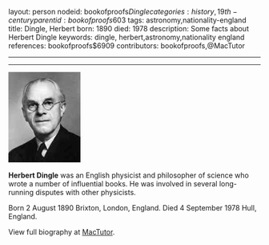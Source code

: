 layout: person
nodeid: bookofproofs$Dingle
categories: history,19th-century
parentid: bookofproofs$603
tags: astronomy,nationality-england
title: Dingle, Herbert
born: 1890
died: 1978
description: Some facts about Herbert Dingle
keywords: dingle, herbert,astronomy,nationality england
references: bookofproofs$6909
contributors: bookofproofs,@MacTutor

---


---

![Dingle.jpg](https://github.com/bookofproofs/bookofproofs.github.io/blob/main/_sources/_assets/images/portraits/Dingle.jpg?raw=true)

**Herbert Dingle** was an English physicist and philosopher of science who wrote a number of influential books. He was involved in several long-running disputes with other physicists.

Born 2 August 1890 Brixton, London, England. Died 4 September 1978 Hull, England.


View full biography at [MacTutor](https://mathshistory.st-andrews.ac.uk/Biographies/Dingle/).